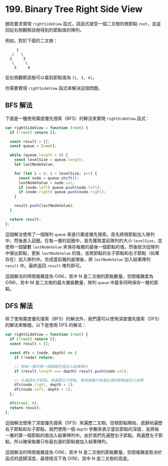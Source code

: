 # 199. Binary Tree Right Side View

題目要求實現 `rightSideView` 函式，該函式接受一個二叉樹的根節點 `root`，並返回從右側觀察該樹得到的節點值的陣列。

例如，對於下面的二叉樹：

```
     1
   /   \
  2     3
   \     \
    5     4
```

從右側觀察該樹可以看到節點值為 `[1, 3, 4]`。

你需要實現 `rightSideView` 函式來解決這個問題。

## BFS 解法

下面是一種使用廣度優先搜索（BFS）的解法來實現 `rightSideView` 函式：

```javascript
var rightSideView = function (root) {
  if (!root) return [];

  const result = [];
  const queue = [root];

  while (queue.length > 0) {
    const levelSize = queue.length;
    let lastNodeValue;

    for (let i = 0; i < levelSize; i++) {
      const node = queue.shift();
      lastNodeValue = node.val;
      if (node.left) queue.push(node.left);
      if (node.right) queue.push(node.right);
    }

    result.push(lastNodeValue);
  }

  return result;
};
```

這個解法使用了一個隊列 `queue` 來進行廣度優先搜索。首先將根節點加入隊列中，然後進入迴圈。在每一層的迴圈中，首先獲取當前隊列的大小 `levelSize`，並使用一個變數 `lastNodeValue` 來保存每層的最後一個節點的值。然後依次從隊列中彈出節點，更新 `lastNodeValue` 的值，並將節點的左子節點和右子節點（如果存在）加入隊列中。完成當前層的處理後，將 `lastNodeValue` 加入結果陣列 `result` 中。最終返回 `result` 陣列即可。

這個解法的時間複雜度為 O(N)，其中 N 是二叉樹的節點數量。空間複雜度為 O(M)，其中 M 是二叉樹的最大層級數量，隊列 `queue` 中最多同時保存一層的節點。

## DFS 解法

除了使用廣度優先搜索（BFS）的解法外，我們還可以使用深度優先搜索（DFS）的解法來解題。以下是使用 DFS 的解法：

```javascript
var rightSideView = function (root) {
  if (!root) return [];
  const result = [];

  const dfs = (node, depth) => {
    if (!node) return;

    // 將每一層的第一個節點的值加入結果陣列
    if (result.length === depth) result.push(node.val);

    // 先遍歷右子節點，再遍歷左子節點，確保每層只有最右邊的節點被加入結果
    dfs(node.right, depth + 1);
    dfs(node.left, depth + 1);
  };

  dfs(root, 0);
  return result;
};
```

這個解法使用了深度優先搜索（DFS）來遍歷二叉樹。從根節點開始，遞歸地遍歷右子節點和左子節點。我們使用一個 `depth` 參數來表示當前節點的深度，並將每一層的第一個節點的值加入結果陣列中。由於我們先遍歷右子節點，再遍歷左子節點，所以確保每層只有最右邊的節點被加入結果陣列。

這個解法的時間複雜度為 O(N)，其中 N 是二叉樹的節點數量。空間複雜度取決於函式的遞歸深度，最壞情況下為 O(N)，其中 N 是二叉樹的高度。
